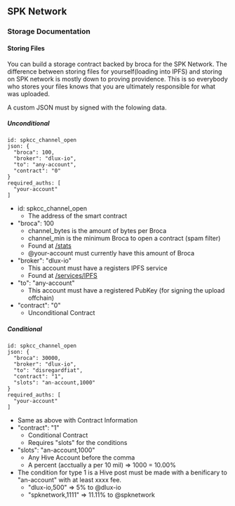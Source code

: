 ## SPK Network 

### Storage Documentation

#### Storing Files

You can build a storage contract backed by broca for the SPK Network. The difference between storing files for yourself(loading into IPFS) and storing on SPK network is mostly down to proving providence. This is so everybody who stores your files knows that you are ultimately responsible for what was uploaded.

A custom JSON must by signed with the folowing data.

##### Unconditional
```
id: spkcc_channel_open
json: {
  "broca": 100,
  "broker": "dlux-io",
  "to": "any-account",
  "contract": "0"
}
required_auths: [
  "your-account"
]
```
* id: spkcc_channel_open
   * The address of the smart contract
* "broca": 100
   * channel_bytes is the amount of bytes per Broca
   * channel_min is the minimum Broca to open a contract (spam filter)
   * Found at [/stats](https://spktest.dlux.io/stats)
   * @your-account must currently have this amount of Broca
* "broker": "dlux-io"
   * This account must have a registers IPFS service
   * Found at [/services/IPFS](https://spktest.dlux.io/services/IPFS)
* "to": "any-account"
   * This account must have a registered PubKey (for signing the upload offchain)
* "contract": "0"
   * Unconditional Contract
##### Conditional
```
id: spkcc_channel_open
json: {
  "broca": 30000,
  "broker": "dlux-io",
  "to": "disregardfiat",
  "contract": "1",
  "slots": "an-account,1000"
}
required_auths: [
  "your-account"
]
```
* Same as above with Contract Information
* "contract": "1"
   * Conditional Contract
   * Requires "slots" for the conditions
* "slots": "an-account,1000"
   * Any Hive Account before the comma
   * A percent (acctually a per 10 mil) => 1000 = 10.00%
* The condition for type 1 is a Hive post must be made with a benificary to "an-account" with at least xxxx fee.
   * "dlux-io,500" => 5% to @dlux-io
   * "spknetwork,1111" => 11.11% to @spknetwork
